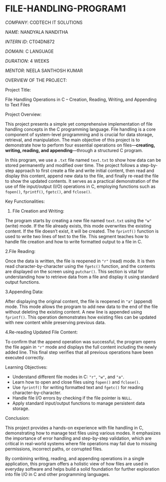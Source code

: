 # FILE-HANDLING-PROGRAM1

*COMPANY*: CODTECH IT SOLUTIONS

*NAME*: NANDYALA NANDITHA

*INTERN ID*: CT04DN872

*DOMAIN*: C LANGUAGE

*DURATION*: 4 WEEKS

*MENTOR*: NEELA SANTHOSH KUMAR

OVERVIEW OF THE PROJECT:

Project Title:

File Handling Operations in C – Creation, Reading, Writing, and Appending to Text Files

Project Overview:

This project presents a simple yet comprehensive implementation of file handling concepts in the C programming language. File handling is a core component of system-level programming and is crucial for data storage, retrieval, and manipulation. The main objective of this project is to demonstrate how to perform four essential operations on files—**creating, writing, reading, and appending**—through a structured C program.

In this program, we use a `.txt` file named `text.txt` to show how data can be stored permanently and modified over time. The project follows a step-by-step approach to first create a file and write initial content, then read and display this content, append new data to the file, and finally re-read the file to show the updated contents. It serves as a practical demonstration of the use of file input/output (I/O) operations in C, employing functions such as `fopen()`, `fprintf()`, `fgetc()`, and `fclose()`.

Key Functionalities:

1. File Creation and Writing:

The program starts by creating a new file named `text.txt` using the `"w"` (write) mode. If the file already exists, this mode overwrites the existing content. If the file doesn’t exist, it will be created. The `fprintf()` function is used to write two lines of text to the file. This segment teaches how to handle file creation and how to write formatted output to a file in C.

2.File Reading:

Once the data is written, the file is reopened in `"r"` (read) mode. It is then read character-by-character using the `fgetc()` function, and the contents are displayed on the screen using `putchar()`. This section is vital for understanding how to retrieve data from a file and display it using standard output functions.

3.Appending Data:

After displaying the original content, the file is reopened in `"a"` (append) mode. This mode allows the program to add new data to the end of the file without deleting the existing content. A new line is appended using `fprintf()`. This operation demonstrates how existing files can be updated with new content while preserving previous data.

4.Re-reading Updated File Content:

To confirm that the append operation was successful, the program opens the file again in `"r"` mode and displays the full content including the newly added line. This final step verifies that all previous operations have been executed correctly.

Learning Objectives:

* Understand different file modes in C: `"r"`, `"w"`, and `"a"`.
* Learn how to open and close files using `fopen()` and `fclose()`.
* Use `fprintf()` for writing formatted text and `fgetc()` for reading character-by-character.
* Handle file I/O errors by checking if the file pointer is `NULL`.
* Apply standard input/output functions to manage persistent data storage.

Conclusion:

This project provides a hands-on experience with file handling in C, demonstrating how to manage text files using various modes. It emphasizes the importance of error handling and step-by-step validation, which are critical in real-world systems where file operations may fail due to missing permissions, incorrect paths, or corrupted files.

By combining writing, reading, and appending operations in a single application, this program offers a holistic view of how files are used in everyday software and helps build a solid foundation for further exploration into file I/O in C and other programming languages.
